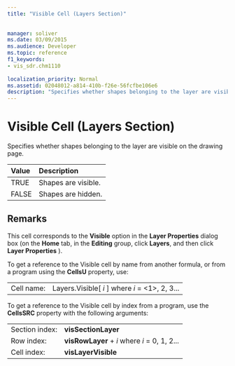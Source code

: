 ```yaml
---
title: "Visible Cell (Layers Section)"
 
 
manager: soliver
ms.date: 03/09/2015
ms.audience: Developer
ms.topic: reference
f1_keywords:
- vis_sdr.chm1110
 
localization_priority: Normal
ms.assetid: 02048012-a814-410b-f26e-56fcfbe106e6
description: "Specifies whether shapes belonging to the layer are visible on the drawing page."
---
```


# Visible Cell (Layers Section)

Specifies whether shapes belonging to the layer are visible on the drawing page.
  
|**Value**|**Description**|
|:-----|:-----|
|TRUE  <br/> |Shapes are visible.  <br/> |
|FALSE  <br/> |Shapes are hidden.  <br/> |
   
## Remarks

This cell corresponds to the **Visible** option in the **Layer Properties** dialog box (on the **Home** tab, in the **Editing** group, click **Layers**, and then click **Layer Properties** ). 
  
To get a reference to the Visible cell by name from another formula, or from a program using the **CellsU** property, use: 
  
|||
|:-----|:-----|
|Cell name:  <br/> |Layers.Visible[ *i*  ] where  *i*  = <1>, 2, 3...  <br/> |
   
To get a reference to the Visible cell by index from a program, use the **CellsSRC** property with the following arguments: 
  
|||
|:-----|:-----|
|Section index:  <br/> |**visSectionLayer** <br/> |
|Row index:  <br/> |**visRowLayer** +  *i*  where  *i*  = 0, 1, 2...  <br/> |
|Cell index:  <br/> |**visLayerVisible** <br/> |
   

